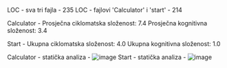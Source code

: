 LOC - sva tri fajla - 235 
LOC - fajlovi 'Calculator' i 'start' - 214

Calculator - Prosječna ciklomatska složenost: 7.4
Prosječna kognitivna složenost: 3.4

Start - Ukupna ciklomatska složenost: 4.0
Ukupna kognitivna složenost: 1.0


Calculator - statička analiza - ![image](https://github.com/Dinko991/calculator-java/assets/120349705/74ed3d82-5426-4625-b058-405da5373815)
Start - statička analiza - ![image](https://github.com/Dinko991/calculator-java/assets/120349705/ade76fd2-0128-456a-a975-bf9d10a6b0d3)
